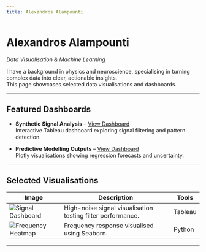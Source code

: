 ```yaml
---
title: Alexandros Alampounti
---
```


# Alexandros Alampounti
_Data Visualisation & Machine Learning_

I have a background in physics and neuroscience, specialising in turning complex data into clear, actionable insights.  
This page showcases selected data visualisations and dashboards.

---

## Featured Dashboards
- **Synthetic Signal Analysis** – [View Dashboard](#)  
  Interactive Tableau dashboard exploring signal filtering and pattern detection.

- **Predictive Modelling Outputs** – [View Dashboard](#)  
  Plotly visualisations showing regression forecasts and uncertainty.

---

## Selected Visualisations
| Image | Description | Tools |
|-------|--------------|-------|
| ![Signal Dashboard](images/signal_dashboard.png) | High-noise signal visualisation testing filter performance. | Tableau |
| ![Frequency Heatmap](images/frequency_heatmap.png) | Frequency response visualised using Seaborn. | Python |

---


